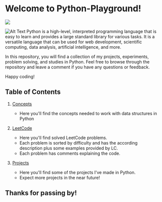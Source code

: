 # Welcome to Python-Playground!

<img src="/Users/axelhernandez/Desktop/ITESM/misKompas/misCompas/ProgrammingWPython/ReadMe/Misc/py.gif">

![Alt Text](https://media2.giphy.com/media/coxQHKASG60HrHtvkt/giphy.gif)
Python is a high-level, interpreted programming language that is easy to learn and provides a large standard library for various tasks. It is a versatile language that can be used for web development, scientific computing, data analysis, artificial intelligence, and more.

In this repository, you will find a collection of my projects, experiments, problem solving, and studies in Python. Feel free to browse through the repository and leave a comment if you have any questions or feedback.

Happy coding! 

## Table of Contents

1. [Concepts](https://github.com/Axel3246/ProgrammingWPython/tree/main/Concepts)
    - Here you'll find the concepts needed to work with data structures in Python

2. [LeetCode](https://github.com/Axel3246/ProgrammingWPython/tree/main/LeetCode)
    - Here you'll find solved LeetCode problems.
    - Each problem is sorted by difficulty and has the according description plus some examples provided by LC.
    - Each problem has comments explaining the code.
3. [Projects](https://github.com/Axel3246/Python-Playground/tree/main/Projects)
    - Here you'll find some of the projects I've made in Python.
    - Expect more projects in the near future!

## Thanks for passing by!




   

